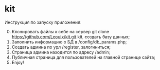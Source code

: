 # kit

Инструкция по запуску приложения:

0. Клонировать файлы к себе на сервер git clone https://github.com/Leouix/kit.git kit, создать базу данных;
1. Заполнить информацию о БД в /config/db_params.php;
2. Создать админа по урл /register, залогиниться;
3. Страница админа находится по адресу /admin;
4. Публичная страница для пользователей на главной странице сайта;
5. Enjoy!
